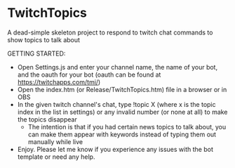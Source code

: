 # TwitchTopics
A dead-simple skeleton project to respond to twitch chat commands to show topics to talk about

GETTING STARTED:
- Open Settings.js and enter your channel name, the name of your bot, and the oauth for your bot (oauth can be found at https://twitchapps.com/tmi/)
- Open the index.htm (or Release/TwitchTopics.htm) file in a browser or in OBS
- In the given twitch channel's chat, type !topic X (where x is the topic index in the list in settings) or any invalid number (or none at all) to make the topics disappear
    - The intention is that if you had certain news topics to talk about, you can make them appear with keywords instead of typing them out manually while live
- Enjoy. Please let me know if you experience any issues with the bot template or need any help.